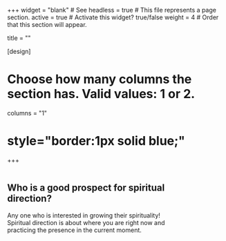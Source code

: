 +++
widget = "blank"  # See 
headless = true  # This file represents a page section.
active = true  # Activate this widget? true/false
weight = 4  # Order that this section will appear.

title = ""

[design]
  # Choose how many columns the section has. Valid values: 1 or 2.
  columns = "1"
  
# style="border:1px solid blue;"
+++

<div 
style="
      float:left; 
      width:80%; 
      text-align:left;
      ">
<h2> Who is a good prospect for spiritual direction? </h2>
Any one who is interested in growing their spirituality!  Spiritual direction is about where you are right now and practicing the presence in the current moment. 
</div>
